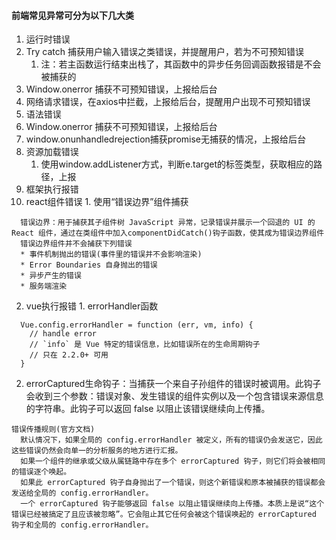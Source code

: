 #### 前端常见异常可分为以下几大类
1. 运行时错误
  1. Try catch 捕获用户输入错误之类错误，并提醒用户，若为不可预知错误
      1. 注：若主函数运行结束出栈了，其函数中的异步任务回调函数报错是不会被捕获的
  2. Window.onerror 捕获不可预知错误，上报给后台
  3. 网络请求错误，在axios中拦截，上报给后台，提醒用户出现不可预知错误
2. 语法错误
  1. Window.onerror 捕获不可预知错误，上报给后台
  2. window.onunhandledrejection捕获promise无捕获的情况，上报给后台
3. 资源加载错误
    1. 使用window.addListener方式，判断e.target的标签类型，获取相应的路径，上报
4. 框架执行报错
  1. react组件错误 
    1. 使用“错误边界”组件捕获
``` 
  错误边界：用于捕获其子组件树 JavaScript 异常，记录错误并展示一个回退的 UI 的 React 组件，通过在类组件中加入componentDidCatch()钩子函数，使其成为错误边界组件
  错误边界组件并不会捕获下列错误
  * 事件机制抛出的错误(事件里的错误并不会影响渲染)
  * Error Boundaries 自身抛出的错误
  * 异步产生的错误
  * 服务端渲染
```
  2. vue执行报错 
    1. errorHandler函数
```
  Vue.config.errorHandler = function (err, vm, info) {
    // handle error
    // `info` 是 Vue 特定的错误信息，比如错误所在的生命周期钩子
    // 只在 2.2.0+ 可用
  }
``` 
   2. errorCaptured生命钩子：当捕获一个来自子孙组件的错误时被调用。此钩子会收到三个参数：错误对象、发生错误的组件实例以及一个包含错误来源信息的字符串。此钩子可以返回 false 以阻止该错误继续向上传播。
```
错误传播规则(官方文档)
  默认情况下，如果全局的 config.errorHandler 被定义，所有的错误仍会发送它，因此这些错误仍然会向单一的分析服务的地方进行汇报。
  如果一个组件的继承或父级从属链路中存在多个 errorCaptured 钩子，则它们将会被相同的错误逐个唤起。
  如果此 errorCaptured 钩子自身抛出了一个错误，则这个新错误和原本被捕获的错误都会发送给全局的 config.errorHandler。
  一个 errorCaptured 钩子能够返回 false 以阻止错误继续向上传播。本质上是说“这个错误已经被搞定了且应该被忽略”。它会阻止其它任何会被这个错误唤起的 errorCaptured 钩子和全局的 config.errorHandler。
```
